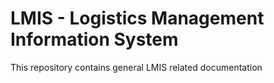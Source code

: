 # LMIS - Logistics Management Information System

This repository contains general LMIS related documentation
